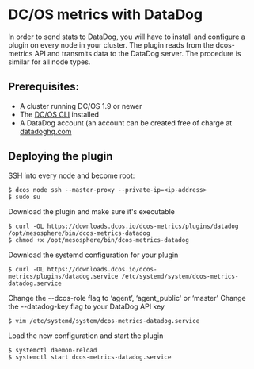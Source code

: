 # DC/OS metrics with DataDog

In order to send stats to DataDog, you will have to install and configure a plugin on every node in your cluster. The
plugin reads from the dcos-metrics API and transmits data to the DataDog server. The procedure is similar for all node
types. 

## Prerequisites:

* A cluster running DC/OS 1.9 or newer
* The [DC/OS CLI][docs-dcos-cli] installed
* A DataDog account (an account can be created free of charge at [datadoghq.com][datadog-hq]

## Deploying the plugin

SSH into every node and become root:
```
$ dcos node ssh --master-proxy --private-ip=<ip-address>
$ sudo su
```

Download the plugin and make sure it's executable
```
$ curl -OL https://downloads.dcos.io/dcos-metrics/plugins/datadog /opt/mesosphere/bin/dcos-metrics-datadog
$ chmod +x /opt/mesosphere/bin/dcos-metrics-datadog
```

Download the systemd configuration for your plugin
```
$ curl -OL https://downloads.dcos.io/dcos-metrics/plugins/datadog.service /etc/systemd/system/dcos-metrics-datadog.service
```

Change the --dcos-role flag to ‘agent’, ‘agent_public' or ‘master'
Change the --datadog-key flag to your DataDog API key
```
$ vim /etc/systemd/system/dcos-metrics-datadog.service
```

Load the new configuration and start the plugin
```
$ systemctl daemon-reload
$ systemctl start dcos-metrics-datadog.service
```


[docs-dcos-cli]: https://docs.mesosphere.com/latest/cli/
[datadog-hq]: https://datadoghq.com
